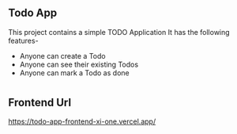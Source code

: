 ## Todo App

This project contains a simple TODO Application 
It has the following features-

- Anyone can create a Todo 
- Anyone can see their existing Todos
- Anyone can mark a Todo as done


#

## Frontend Url 

https://todo-app-frontend-xi-one.vercel.app/

